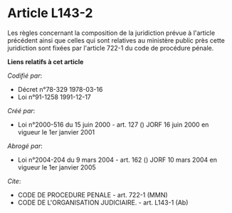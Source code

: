 # Article L143-2

Les règles concernant la composition de la juridiction prévue à l'article précédent ainsi que celles qui sont relatives au
ministère public près cette juridiction sont fixées par l'article 722-1 du code de procédure pénale.

**Liens relatifs à cet article**

_Codifié par_:

  - Décret n°78-329 1978-03-16
  - Loi n°91-1258 1991-12-17

_Créé par_:

  - Loi n°2000-516 du 15 juin 2000 - art. 127 () JORF 16 juin 2000 en vigueur le 1er janvier 2001

_Abrogé par_:

  - Loi n°2004-204 du 9 mars 2004 - art. 162 () JORF 10 mars 2004 en vigueur le 1er janvier 2005

_Cite_:

  - CODE DE PROCEDURE PENALE - art. 722-1 (MMN)
  - CODE DE L'ORGANISATION JUDICIAIRE. - art. L143-1 (Ab)
